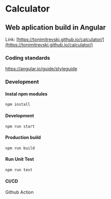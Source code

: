 # Calculator

## Web aplication build in Angular
Link: [https://tonimitrevski.github.io/calculator/](https://tonimitrevski.github.io/calculator/)
### Coding standards
https://angular.io/guide/styleguide

### Development
#### Instal npm modules
```
npm install
```
#### Development
```
npm run start
```
#### Production build
```
npm run build
```
#### Run Unit Test
```
npm run test
```
#### CI/CD
Github Action
